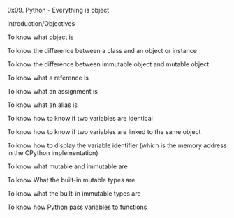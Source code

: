 0x09. Python - Everything is object

Introduction/Objectives

To know what object is

To know the difference between a class and an object or instance

To know the difference between immutable object and mutable object

To know what a reference is

To know what an assignment is

To know what an alias is

To know how to know if two variables are identical

To know how to know if two variables are linked to the same object

To know how to display the variable identifier (which is the memory address in the CPython implementation)

To know what mutable and immutable are

To know What the built-in mutable types are

To know what the built-in immutable types are

To know how Python pass variables to functions
